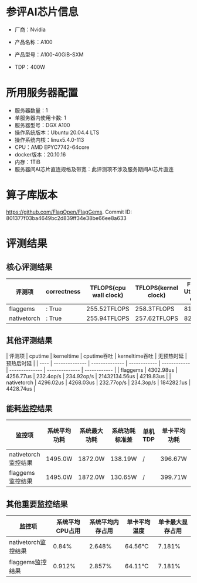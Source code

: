 # 参评AI芯片信息

* 厂商：Nvidia


* 产品名称：A100
* 产品型号：A100-40GiB-SXM
* TDP：400W

# 所用服务器配置

* 服务器数量：1
* 单服务器内使用卡数: 1
* 服务器型号：DGX A100
* 操作系统版本：Ubuntu 20.04.4 LTS
* 操作系统内核：linux5.4.0-113
* CPU：AMD EPYC7742-64core
* docker版本：20.10.16
* 内存：1TiB
* 服务器间AI芯片直连规格及带宽：此评测项不涉及服务期间AI芯片直连

# 算子库版本

https://github.com/FlagOpen/FlagGems. Commit ID: 801377f03ba4649bc2d839ff34e38be66ee8a633

# 评测结果

## 核心评测结果

| 评测项  | correctness | TFLOPS(cpu wall clock) | TFLOPS(kernel clock) | FU(FLOPS Utilization)-cputime | FU-kerneltime |
| ---- | -------------- | -------------- | ------------ | ------ | ----- |
| flaggems | : True    | 255.52TFLOPS       | 258.3TFLOPS        | 81.9% | 82.79% |
| nativetorch | : True    | 255.94TFLOPS      | 257.62TFLOPS      | 82.03%      | 82.57%    |

## 其他评测结果

| 评测项  | cputime | kerneltime | cputime吞吐 | kerneltime吞吐 | 无预热时延 | 预热后时延 |
| ---- | -------------- | -------------- | ------------ | ------------ | -------------- | -------------- | ------------ |
| flaggems | 4302.98us       | 4256.77us        | 232.4op/s | 234.92op/s | 21432134.56us | 4219.83us |
| nativetorch | 4296.02us       | 4268.03us        | 232.77op/s | 234.3op/s | 184282.1us | 4428.74us |

## 能耗监控结果

| 监控项  | 系统平均功耗  | 系统最大功耗  | 系统功耗标准差 | 单机TDP | 单卡平均功耗 | 单卡最大功耗 | 单卡功耗标准差 | 单卡TDP |
| ---- | ------- | ------- | ------- | ----- | ------------ | ------------ | ------------- | ----- |
| nativetorch监控结果 | 1495.0W | 1872.0W | 138.19W   | /     | 396.67W       | 407.0W      | 4.2W        | 400W  |
| flaggems监控结果 | 1495.0W | 1872.0W | 130.65W   | /     | 399.71W       | 417.0W      | 6.78W        | 400W  |

## 其他重要监控结果

| 监控项  | 系统平均CPU占用 | 系统平均内存占用 | 单卡平均温度 | 单卡最大显存占用 |
| ---- | --------- | -------- | ------------ | -------------- |
| nativetorch监控结果 | 0.84%    | 2.648%   | 64.56°C       | 7.181%        |
| flaggems监控结果 | 0.912%    | 2.857%   | 64.11°C       | 7.181%        |